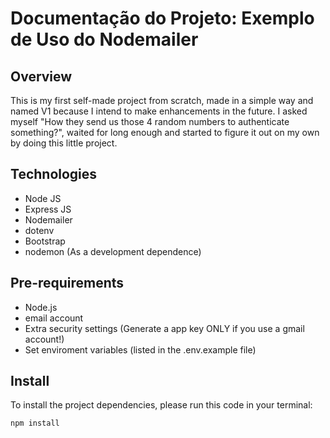 # Documentação do Projeto: Exemplo de Uso do Nodemailer

## Overview
This is my first self-made project from scratch, made in a simple way and named V1 because I intend to make enhancements in the future.
I asked myself "How they send us those 4 random numbers to authenticate something?", waited for long enough and started to figure it out on my own by doing this little project.

## Technologies
- Node JS
- Express JS
- Nodemailer
- dotenv
- Bootstrap
- nodemon (As a development dependence)

## Pre-requirements
- Node.js
- email account
- Extra security settings (Generate a app key ONLY if you use a gmail account!)
- Set enviroment variables (listed in the .env.example file)

## Install
To install the project dependencies, please run this code in your terminal:

```bash
npm install
